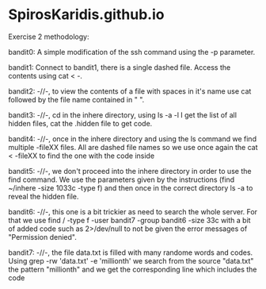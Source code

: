 # SpirosKaridis.github.io

Exercise 2 methodology:

bandit0: A simple modification of the ssh command using the -p parameter.

bandit1: Connect to bandit1, there is a single dashed file. Access the contents using cat < -.

bandit2: -//-, to view the contents of a file with spaces in it's name use cat followed by the file name contained in " ".

bandit3: -//-, cd in the inhere directory, using ls -a -l I get the list of all hidden files, cat the .hidden file to get code.

bandit4: -//-, once in the inhere directory and using the ls command we find multiple -fileXX files. All are dashed file names so we use once again the cat < -fileXX to find the one with the code inside

bandit5: -//-, we don't proceed into the inhere directory in order to use the find command. We use the parameters given by the instructions (find ~/inhere -size 1033c -type f) and then once in the correct directory ls -a to reveal the hidden file.

bandit6: -//-, this one is a bit trickier as need to search the whole server. For that we use find / -type f -user bandit7 -group bandit6 -size 33c with a bit of added code such as 2>/dev/null to not be given the error messages of "Permission denied".

bandit7: -//-, the file data.txt is filled with many randome words and codes. Using grep -rw 'data.txt' -e 'millionth' we search from the source "data.txt" the pattern "millionth" and we get the corresponding line which includes the code
